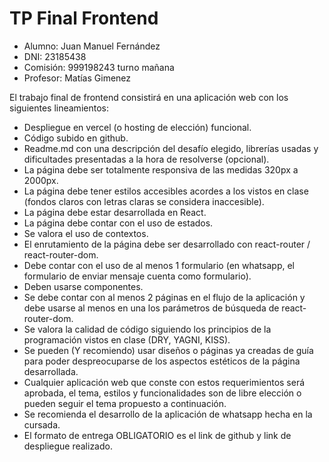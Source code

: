 # TP Final Frontend

- Alumno: Juan Manuel Fernández
- DNI: 23185438
- Comisión: 999198243 turno mañana
- Profesor: Matías Gimenez




El trabajo final de frontend consistirá en una aplicación web con los siguientes lineamientos:

- Despliegue en vercel (o hosting de elección) funcional.
- Código subido en github.
- Readme.md con una descripción del desafío elegido, librerías usadas y dificultades presentadas a la hora de resolverse (opcional).
- La página debe ser totalmente responsiva de las medidas 320px a 2000px.
- La página debe tener estilos accesibles acordes a los vistos en clase (fondos claros con letras claras se considera inaccesible).
- La página debe estar desarrollada en React.
- La página debe contar con el uso de estados.
- Se valora el uso de contextos.
- El enrutamiento de la página debe ser desarrollado con react-router / react-router-dom.
- Debe contar con el uso de al menos 1 formulario (en whatsapp, el formulario de enviar mensaje cuenta como formulario).
- Deben usarse componentes.
- Se debe contar con al menos 2 páginas en el flujo de la aplicación y debe usarse al menos en una los parámetros de búsqueda de react-router-dom.
- Se valora la calidad de código siguiendo los principios de la programación vistos en clase (DRY, YAGNI, KISS).
- Se pueden (Y recomiendo) usar diseños o páginas ya creadas de guía para poder despreocuparse de los aspectos estéticos de la página desarrollada.
- Cualquier aplicación web que conste con estos requerimientos será aprobada, el tema, estilos y funcionalidades son de libre elección o pueden seguir el tema propuesto a continuación.
- Se recomienda el desarrollo de la aplicación de whatsapp hecha en la cursada.
- El formato de entrega OBLIGATORIO es el link de github y link de despliegue realizado.